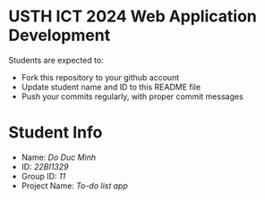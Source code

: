 USTH ICT 2024 Web Application Development
=====================================================

Students are expected to:

* Fork this repository to your github account
* Update student name and ID to this README file
* Push your commits regularly, with proper commit messages

Student Info
=======================

* Name: *Do Duc Minh*
* ID: *22BI1329*
* Group ID: *11*
* Project Name: *To-do list app*

